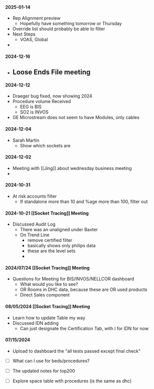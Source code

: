 
#### 2025-01-14
- Rep Alignment preview
	- Hopefully have something tomorrow or Thursday
- Override list should probably be able to filter 
- Next Steps
	- VOAS, Global
- 

#### 2024-12-16
- Loose Ends File meeting
	- 
#### 2024-12-12
- Draeger bug fixed, now showing 2024
- Procedure volume Received
	- EEG is BIS
	- SO2 is INVOS
- GE Microstream does not seem to have Modules, only cables


#### 2024-12-04

- Sarah Martin
	- Show which sockets are 

#### 2024-12-02
- Meeting with [[Jing]] about wednesday business meeting
- 
#### 2024-10-31
- At risk accounts filter
	- If standalone more than 10 and %age more than 100, filter out
#### 2024-10-21 [[Socket Tracing]] Meeting 
- Discussed Audit Log
	- There was an unaligned under Baxter
	- On Trend Line
		- remove certified filter
		- basically shows only philips data
		- these are the level sets
		- 

#### 2024/07/24 [[Socket Tracing]] Meeting
- Questions for Meeting for BIS/INVOS/NELLCOR dashboard
	- What would you like to see?
	- OR Rooms in DHC data, because these are OR used products
	- Direct Sales component

#### 08/05/2024 [[Socket Tracing]] Meeting
- Learn how to update Table my way
- Discussed IDN adding
	- Can just designate the Certification Tab, with I for IDN for now

#### 07/15/2024
- Upload to dashboard the "all tests passed except final check"
- [ ] What can I use for beds/procedures?
- [ ] The updated notes for top200
- [ ] Explore space table with procedures (is the same as dhc)


